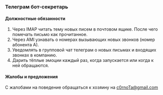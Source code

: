 ### Телеграм бот-секретарь

#### Должностные обязанности
1. Через IMAP читать тему новых писем в почтовом ящике. После чего помечать письмо как прочитанное.
2. Через AMI узнавать о номерах вызывающих новых звонков (номер абонента А).  
3. Уведомлять в групповой чат телеграм о новых письмах и входящих звонках в компанию.
4. Дарить тёплые эмоции каждый раз, когда запускается или когда к ней обращаются.

#### Жалобы и предложения

С жалобами на поведение обращаться к хозяину на c0rnoTa@gmail.com